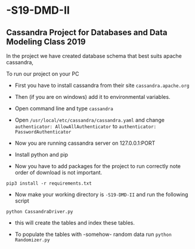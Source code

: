 # -S19-DMD-II

## Cassandra Project for Databases and Data Modeling Class 2019

In the project we have created database schema that best suits apache cassandra,

To run our project on your PC

* First you have to install cassandra from their site
```cassandra.apache.org```

* Then (if you are on windows) add it to environmental variables.

* Open command line and type 
```cassandra```

* Open ```/usr/local/etc/cassandra/cassandra.yaml``` and change ```authenticator: AllowAllAuthenticator``` to ```authenticator: PasswordAuthenticator```

* Now you are running cassandra server on 127.0.0.1:PORT

* Install python and pip

* Now you have to add packages for the project to run correctly
note order of download is not important.

``` pip3 install -r requirements.txt ```

* Now make your working directory is ```-S19-DMD-II``` and run the following script

```python CassandraDriver.py ```
- this will create the tables and index these tables.

* To populate the tables with -somehow- random data run
```python Randomizer.py ```
